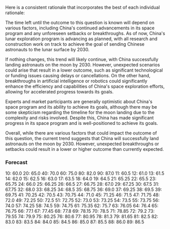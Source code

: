 Here is a consistent rationale that incorporates the best of each individual rationale:

The time left until the outcome to this question is known will depend on various factors, including China's continued advancements in its space program and any unforeseen setbacks or breakthroughs. As of now, China's lunar exploration program is advancing as planned, with all research and construction work on track to achieve the goal of sending Chinese astronauts to the lunar surface by 2030.

If nothing changes, this trend will likely continue, with China successfully landing astronauts on the moon by 2030. However, unexpected scenarios could arise that result in a lower outcome, such as significant technological or funding issues causing delays or cancellations. On the other hand, breakthroughs in artificial intelligence or robotics could significantly enhance the efficiency and capabilities of China's space exploration efforts, allowing for accelerated progress towards its goals.

Experts and market participants are generally optimistic about China's space program and its ability to achieve its goals, although there may be some skepticism regarding the timeline for the moon landing due to the complexity and risks involved. Despite this, China has made significant progress in its space program and is well-positioned to achieve its goals.

Overall, while there are various factors that could impact the outcome of this question, the current trend suggests that China will successfully land astronauts on the moon by 2030. However, unexpected breakthroughs or setbacks could result in a lower or higher outcome than currently expected.

### Forecast

10: 60.0
20: 65.0
40: 70.0
60: 75.0
80: 82.0
90: 87.0
11: 60.5
12: 61.0
13: 61.5
14: 62.0
15: 62.5
16: 63.0
17: 63.5
18: 64.0
19: 64.5
21: 65.25
22: 65.5
23: 65.75
24: 66.0
25: 66.25
26: 66.5
27: 66.75
28: 67.0
29: 67.25
30: 67.5
31: 67.75
32: 68.0
33: 68.25
34: 68.5
35: 68.75
36: 69.0
37: 69.25
38: 69.5
39: 69.75
41: 70.25
42: 70.5
43: 70.75
44: 71.0
45: 71.25
46: 71.5
47: 71.75
48: 72.0
49: 72.25
50: 72.5
51: 72.75
52: 73.0
53: 73.25
54: 73.5
55: 73.75
56: 74.0
57: 74.25
58: 74.5
59: 74.75
61: 75.35
62: 75.7
63: 76.05
64: 76.4
65: 76.75
66: 77.1
67: 77.45
68: 77.8
69: 78.15
70: 78.5
71: 78.85
72: 79.2
73: 79.55
74: 79.9
75: 80.25
76: 80.6
77: 80.95
78: 81.3
79: 81.65
81: 82.5
82: 83.0
83: 83.5
84: 84.0
85: 84.5
86: 85.0
87: 85.5
88: 86.0
89: 86.5
